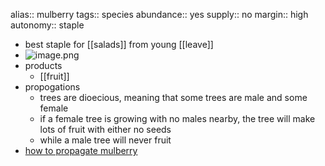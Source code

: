 alias:: mulberry
tags:: species
abundance:: yes
supply:: no
margin:: high
autonomy:: staple

- best staple for [[salads]] from young [[leave]]
- ![image.png](https://peach-geographical-bat-397.mypinata.cloud/ipfs/QmeFcaMSdE1HgnmEn6VUgfqyMjqWqLhXHd29Bb3t4vYP19)
- products
	- [[fruit]]
- propogations
	- trees are dioecious, meaning that some trees are male and some female
	- if a female tree is growing with no males nearby, the tree will make lots of fruit with either no seeds
	- while a male tree will never fruit
- [how to propagate mulberry](https://www.twisted-tree.net/propagating-mulberry-trees)